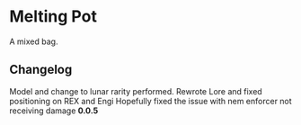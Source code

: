 # Melting Pot

A mixed bag.

## Changelog

Model and change to lunar rarity performed.
Rewrote Lore and fixed positioning on REX and Engi
Hopefully fixed the issue with nem enforcer not receiving damage
**0.0.5**

